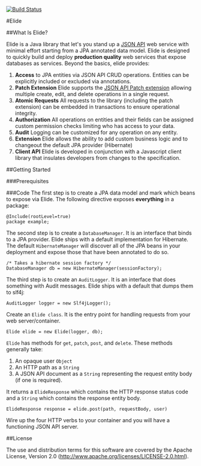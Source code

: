 [![Build Status](https://travis-ci.org/yahoo/elide.svg?branch=master)](https://travis-ci.org/yahoo/elide)

#Elide

##What Is Elide?

Elide is a Java library that let's you stand up a [JSON API](http://jsonapi.org) web service with minimal effort starting from a JPA annotated data model. 
Elide is designed to quickly build and deploy **production quality** web services that expose databases as services.  Beyond the basics, elide provides:
  1. **Access** to JPA entities via JSON API CRUD operations.  Entities can be explicitly included or excluded via annotations.
  2. **Patch Extension** Elide supports the [JSON API Patch extension](http://jsonapi.org/extensions/jsonpatch/) allowing multiple create, edit, and delete operations in a single request.
  3. **Atomic Requests** All requests to the library (including the patch extension) can be embedded in transactions to ensure operational integrity.
  4. **Authorization** All operations on entities and their fields can be assigned custom permission checks limiting who has access to your data. 
  5. **Audit** Logging can be customized for any operation on any entity.
  6. **Extension** Elide allows the ability to add custom business logic and to changeout the default JPA provider (Hibernate)
  7. **Client API** Elide is developed in conjunction with a Javascript client library that insulates developers from changes to the specification.

##Getting Started

###Prerequisites

###Code 
The first step is to create a JPA data model and mark which beans to expose via Elide.  The following directive exposes **everything** in a package:  

    @Include(rootLevel=true)
    package example;

The second step is to create a `DatabaseManager`.   It is an interface that binds to a JPA provider.  Elide ships with a default implementation for
Hibernate.  The default `HibernateManager` will discover all of the JPA beans in your deployment and expose those that have been annotated to do so.

    /* Takes a hibernate session factory */
    DatabaseManager db = new HibernateManager(sessionFactory);

The third step is to create an `AuditLogger`.   It is an interface that does something with Audit messages.  Elide ships with a default that
dumps them to slf4j:

    AuditLogger logger = new Slf4jLogger();

Create an `Elide class`.  It is the entry point for handling requests from your web server/container.  

    Elide elide = new Elide(logger, db);

`Elide` has methods for `get`, `patch`, `post`, and `delete`.  These methods generally take:
  1. An opaque user `Object`
  2. An HTTP path as a `String`
  3. A JSON API document as a `String` representing the request entity body (if one is required).

It returns a `ElideResponse` which contains the HTTP response status code and a `String` which contains the response entity body.

    ElideResponse response = elide.post(path, requestBody, user)

Wire up the four HTTP verbs to your container and you will have a functioning JSON API server.

##License

The use and distribution terms for this software are covered by the Apache License, Version 2.0 (http://www.apache.org/licenses/LICENSE-2.0.html).
